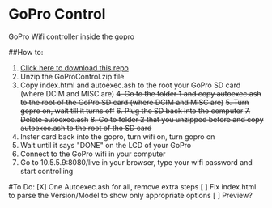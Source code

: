 GoPro Control
=============

GoPro Wifi controller inside the gopro

##How to:

1. [Click here to download this repo](https://github.com/KonradIT/gopro-control/archive/GoProControl.zip)
2. Unzip the GoProControl.zip file
3. Copy index.html and autoexec.ash to the root your GoPro SD card (where DCIM and MISC are)
~~4. Go to the folder **1** and copy autoexec.ash to the root of the GoPro SD card (where DCIM and MISC are)~~
~~5. Turn gopro on, wait till it turns off~~
~~6. Plug the SD back into the computer~~
~~7. Delete autoexec.ash~~
~~8. Go to folder 2 that you unzipped before and copy autoexec.ash to the root of the SD card~~
4. Inster card back into the gopro, turn wifi on, turn gopro on
5. Wait until it says "DONE" on the LCD of your GoPro
6. Connect to the GoPro wifi in your computer
7. Go to 10.5.5.9:8080/live in your browser, type your wifi password and start controlling


#To Do:
[X] One Autoexec.ash for all, remove extra steps
[ ] Fix index.html to parse the Version/Model to show only appropriate options
[ ]	Preview?
